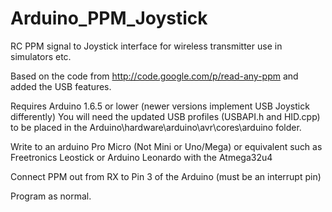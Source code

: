 # Arduino_PPM_Joystick
RC PPM signal to Joystick interface for wireless transmitter use in simulators etc.

Based on the code from http://code.google.com/p/read-any-ppm and added the USB features.

Requires Arduino 1.6.5 or lower (newer versions implement USB Joystick differently)
You will need the updated USB profiles (USBAPI.h and HID.cpp) to be placed in the Arduino\hardware\arduino\avr\cores\arduino folder.

Write to an arduino Pro Micro (Not Mini or Uno/Mega) or equivalent such as Freetronics Leostick or Arduino Leonardo with the Atmega32u4

Connect PPM out from RX to Pin 3 of the Arduino (must be an interrupt pin)

Program as normal.
